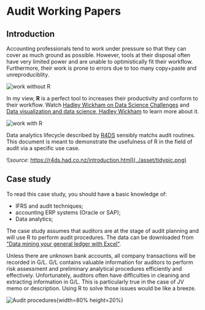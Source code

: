 # Audit Working Papers


## Introduction


Accounting professionals tend to work under pressure so that they can cover as much ground as possible. However, tools at their disposal often have very limited power and are unable to optimistically fit their workflow. Furthermore, their work is prone to errors due to too many copy+paste and unreproduciblity.

![*work without R*](../asset/stress.gif)

In my view, **R** is a perfect tool to increases their productivity and conform to their workflow. Watch [Hadley Wickham on Data Science Challenges](https://www.youtube.com/watch?v=bWM1BszF-Mo&t=1543s) and [Data visualization and data science, Hadley Wickham](https://www.youtube.com/watch?v=9YTNYT1maa4) to learn more about it.

![*work with R*](../asset/unstress.gif)

Data analytics lifecycle described by [R4DS](https://r4ds.had.co.nz/) sensibly matchs audit routines. This document is meant to demonstrate the usefulness of R in the field of audit via a specific use case. 

![*source*: https://r4ds.had.co.nz/introduction.html](../asset/tidypic.png)


## Case study


To read this case study, you should have a basic knowledge of:    

* IFRS and audit techniques;    
* accounting ERP systems (Oracle or SAP);    
* Data analytics;    

The case study assumes that auditors are at the stage of audit planning and will use R to perform audit procedures. The data can be downloaded from ["Data mining your general ledger with Excel"](https://www.journalofaccountancy.com/issues/2017/jan/general-ledger-data-mining.html). 

Unless there are unknown bank accounts, all company transactions will be recorded in G/L. G/L contains valuable information for auditors to perform risk assessment and preliminary analytical procedures efficiently and effectively. Unfortunately, auditors often have difficulties in cleaning and extracting information in G/L. This is particularly true in the case of JV memo or description. Using R to solve those issues would be like a breeze. 

![*Audit procedures*](../asset/tidywork.PNG){width=80% height=20%}

